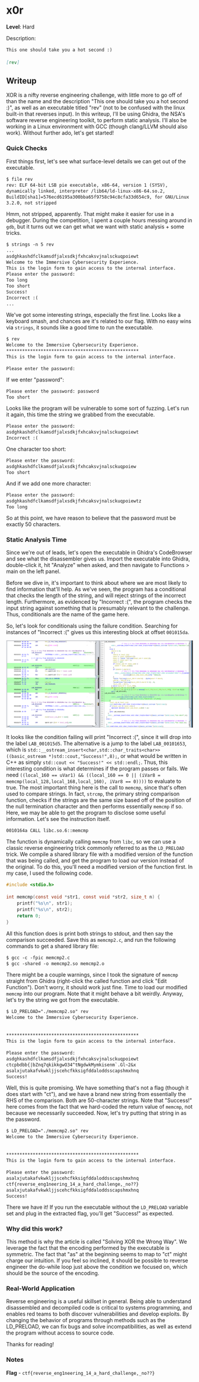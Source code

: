 # x0r

**Level**: Hard

Description:

```markdown
This one should take you a hot second :)

[rev]
```

## Writeup

XOR is a nifty reverse engineering challenge, with little more to go off of than the name and the description "This one should take you a hot second :)", as well as an executable titled "rev" (not to be confused with the linux built-in that reverses input). In this writeup, I'll be using Ghidra, the NSA's software reverse engineering toolkit, to perform static analysis. I'll also be working in a Linux environment with GCC (though clang/LLVM should also work). Without further ado, let's get started!

### Quick Checks

First things first, let's see what surface-level details we can get out of the executable.

```shell
$ file rev
rev: ELF 64-bit LSB pie executable, x86-64, version 1 (SYSV), dynamically linked, interpreter /lib64/ld-linux-x86-64.so.2, BuildID[sha1]=576ecd6195a300bba65f9758c94c8cfa33d654c9, for GNU/Linux 3.2.0, not stripped
```

Hmm, not stripped, apparently. That might make it easier for use in a debugger. During the competition, I spent a couple hours messing around in `gdb`, but it turns out we can get what we want with static analysis + some tricks.

```shell
$ strings -n 5 rev
...
asdghkashdfclkamsdfjalxsdkjfxhcaksvjnalsckuqpoiewt
Welcome to the Immersive Cybersecurity Experience.
This is the login form to gain access to the internal interface.
Please enter the password:
Too long
Too short
Success!
Incorrect :(
...
```

We've got some interesting strings, especially the first line. Looks like a keyboard smash, and chances are it's related to our flag. With no easy wins via `strings`, it sounds like a good time to run the executable.

```shell
$ rev
Welcome to the Immersive Cybersecurity Experience.
**************************************************
This is the login form to gain access to the internal interface.

Please enter the password:
```

If we enter "password":

```shell
Please enter the password: password
Too short
```

Looks like the program will be vulnerable to some sort of fuzzing. Let's run it again, this time the string we grabbed from the executable.

```
Please enter the password: asdghkashdfclkamsdfjalxsdkjfxhcaksvjnalsckuqpoiewt
Incorrect :(
```

One character too short:

```
Please enter the password: asdghkashdfclkamsdfjalxsdkjfxhcaksvjnalsckuqpoiew
Too short
```

And if we add one more character:

```
Please enter the password: asdghkashdfclkamsdfjalxsdkjfxhcaksvjnalsckuqpoiewtz
Too long
```

So at this point, we have reason to believe that the password must be exactly 50 characters.

### Static Analysis Time

Since we're out of leads, let's open the executable in Ghidra's CodeBrowser and see what the disassembler gives us. Import the executable into Ghidra, double-click it, hit "Analyze" when asked, and then navigate to Functions > main on the left panel.

Before we dive in, it's important to think about where we are most likely to find information that'll help. As we've seen, the program has a conditional that checks the length of the string, and will reject strings of the incorrect length. Furthermore, as evidenced by "Incorrect :(", the program checks the input string against something that is presumably relevant to the challenge. Thus, conditionals are the name of the game here.

So, let's look for conditionals using the failure condition. Searching for instances of "Incorrect :(" gives us this interesting block at offset `001015da`.

![](cond1.png)

It looks like the condition failing will print "Incorrect :(", since it will drop into the label `LAB_001015d5`. The alternative is a jump to the label `LAB_00101653`, which is `std::__ostream_insert<char,std::char_traits<char>>((basic_ostream *)std::cout,"Success!",8);`, or what would be written in C++ as simply `std::cout << "Success!" << std::endl;`. Thus, this interesting condition is what determines if the program passes or fails. We need `((local_160 == uVar1) && ((local_160 == 0 || (iVar8 = memcmp(local_128,local_168,local_160), iVar8 == 0))))` to evaluate to true. The most important thing here is the call to `memcmp`, since that's often used to compare strings. In fact, `strcmp`, the primary string comparison function, checks if the strings are the same size based off of the position of the null termination character and then performs essentially `memcmp` if so. Here, we may be able to get the program to disclose some useful information. Let's see the instruction itself.

```
0010164a CALL libc.so.6::memcmp
```

The function is dynamically calling `memcmp` from `libc`, so we can use a classic reverse engineering trick commonly referred to as the `LD_PRELOAD` trick. We compile a shared library file with a modified version of the function that was being called, and get the program to load our version instead of the original. To do this, you'll need a modified version of the function first. In my case, I used the following code.

```c
#include <stdio.h>

int memcmp(const void *str1, const void *str2, size_t n) {
    printf("%s\n", str1);
    printf("%s\n", str2);
    return 0;
}
```

All this function does is print both strings to stdout, and then say the comparison succeeded. Save this as `memcmp2.c`, and run the following commands to get a shared library file:

```shell
$ gcc -c -fpic memcmp2.c
$ gcc -shared -o memcmp2.so memcmp2.o
```

There might be a couple warnings, since I took the signature of `memcmp` straight from Ghidra (right-click the called function and click "Edit Function"). Don't worry, it should work just fine. Time to load our modified `memcmp` into our program. Note that it might behave a bit weirdly. Anyway, let's try the string we got from the executable.

```shell
$ LD_PRELOAD="./memcmp2.so" rev
Welcome to the Immersive Cybersecurity Experience.


**************************************************
This is the login form to gain access to the internal interface.

Please enter the password: asdghkashdfclkamsdfjalxsdkjfxhcaksvjnalsckuqpoiewt
ctcpbdbb{|bZnq7qkikkgwO34^tNgdwkMymkisenm`.Gl~2&x
asalxjutakafvkwkljjscehcfkksigfddaloddsscapshmxhnq
Success!
```

Well, this is quite promising. We have something that's not a flag (though it does start with "ct"), and we have a brand new string from essentially the RHS of the comparison. Both are 50-character strings. Note that "Success!" here comes from the fact that we hard-coded the return value of `memcmp`, not because we necessarily succeeded. Now, let's try putting that string in as the password.

```shell
$ LD_PRELOAD="./memcmp2.so" rev
Welcome to the Immersive Cybersecurity Experience.


**************************************************
This is the login form to gain access to the internal interface.

Please enter the password: asalxjutakafvkwkljjscehcfkksigfddaloddsscapshmxhnq
ctf{reverse_eng1neering_14_a_hard_challenge,_no??}
asalxjutakafvkwkljjscehcfkksigfddaloddsscapshmxhnq
Success!
```

There we have it! If you run the executable without the `LD_PRELOAD` variable set and plug in the extracted flag, you'll get "Success!" as expected.

### Why did this work?

This method is why the article is called "Solving XOR the Wrong Way". We leverage the fact that the encoding performed by the executable is symmetric. The fact that "as" at the beginning seems to map to "ct" might charge our intuition. If you feel so inclined, it should be possible to reverse engineer the do-while loop just above the condition we focused on, which should be the source of the encoding.

### Real-World Application

Reverse engineering is a useful skillset in general. Being able to understand disassembled and decompiled code is critical to systems programming, and enables red teams to both discover vulnerabilities and develop exploits. By changing the behavior of programs through methods such as the LD_PRELOAD, we can fix bugs and solve incompatibilities, as well as extend the program without access to source code.

Thanks for reading!

### Notes

**Flag** - `ctf{reverse_eng1neering_14_a_hard_challenge,_no??}`
